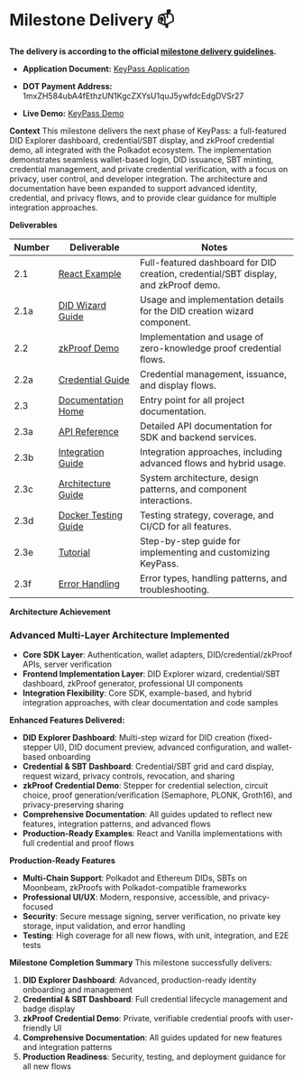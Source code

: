 # Milestone Delivery :mailbox:

**The delivery is according to the official [milestone delivery guidelines](https://github.com/w3f/Grants-Program/blob/master/docs/Support%20Docs/milestone-deliverables-guidelines.md).**  

* **Application Document:** [KeyPass Application](https://github.com/Polkadot-Fast-Grants/apply/blob/master/applications/PassKey.md)
* **DOT Payment Address:** 1mxZH584ubA4fEthzUN1KgcZXYsU1quJ5ywfdcEdgDVSr27
 
* **Live Demo:** [KeyPass Demo](https://drive.google.com/file/d/1hWCDIVX0wPtIc8Vs5VPCTBub7u8C9xap/view?usp=sharing)

**Context**
This milestone delivers the next phase of KeyPass: a full-featured DID Explorer dashboard, credential/SBT display, and zkProof credential demo, all integrated with the Polkadot ecosystem. The implementation demonstrates seamless wallet-based login, DID issuance, SBT minting, credential management, and private credential verification, with a focus on privacy, user control, and developer integration. The architecture and documentation have been expanded to support advanced identity, credential, and privacy flows, and to provide clear guidance for multiple integration approaches.

**Deliverables**

| Number | Deliverable | Notes |
| ------ | ----------- | ----- |
| 2.1 | [React Example](https://github.com/uliana1one/KeyPass/tree/main/examples/react-boilerplate) | Full-featured dashboard for DID creation, credential/SBT display, and zkProof demo. |
| 2.1a | [DID Wizard Guide](https://github.com/uliana1one/KeyPass/blob/main/examples/react-boilerplate/DID_WIZARD_README.md) | Usage and implementation details for the DID creation wizard component. |
| 2.2 | [zkProof Demo](https://github.com/uliana1one/KeyPass/blob/main/examples/react-boilerplate/ZK_PROOF_IMPLEMENTATION.md) | Implementation and usage of zero-knowledge proof credential flows. |
| 2.2a | [Credential Guide](https://github.com/uliana1one/KeyPass/blob/main/examples/react-boilerplate/CREDENTIAL_IMPLEMENTATION_GUIDE.md) | Credential management, issuance, and display flows. |
| 2.3 | [Documentation Home](https://github.com/uliana1one/KeyPass/blob/main/docs/README.md) | Entry point for all project documentation. |
| 2.3a | [API Reference](https://github.com/uliana1one/KeyPass/blob/main/docs/api.md) | Detailed API documentation for SDK and backend services. |
| 2.3b | [Integration Guide](https://github.com/uliana1one/KeyPass/blob/main/docs/integration.md) | Integration approaches, including advanced flows and hybrid usage. |
| 2.3c | [Architecture Guide](https://github.com/uliana1one/KeyPass/blob/main/docs/architecture.md) | System architecture, design patterns, and component interactions. |
| 2.3d | [Docker Testing Guide](https://github.com/uliana1one/KeyPass/blob/main/docs/docker-testing.md) | Testing strategy, coverage, and CI/CD for all features. |
| 2.3e | [Tutorial](https://github.com/uliana1one/KeyPass/blob/main/docs/tutorial.md) | Step-by-step guide for implementing and customizing KeyPass. |
| 2.3f | [Error Handling](https://github.com/uliana1one/KeyPass/blob/main/docs/errors.md) | Error types, handling patterns, and troubleshooting. |

**Architecture Achievement**

### **Advanced Multi-Layer Architecture Implemented**
- **Core SDK Layer**: Authentication, wallet adapters, DID/credential/zkProof APIs, server verification
- **Frontend Implementation Layer**: DID Explorer wizard, credential/SBT dashboard, zkProof generator, professional UI components
- **Integration Flexibility**: Core SDK, example-based, and hybrid integration approaches, with clear documentation and code samples

**Enhanced Features Delivered:**
- **DID Explorer Dashboard**: Multi-step wizard for DID creation (fixed-stepper UI), DID document preview, advanced configuration, and wallet-based onboarding
- **Credential & SBT Dashboard**: Credential/SBT grid and card display, request wizard, privacy controls, revocation, and sharing
- **zkProof Credential Demo**: Stepper for credential selection, circuit choice, proof generation/verification (Semaphore, PLONK, Groth16), and privacy-preserving sharing
- **Comprehensive Documentation**: All guides updated to reflect new features, integration patterns, and advanced flows
- **Production-Ready Examples**: React and Vanilla implementations with full credential and proof flows

**Production-Ready Features**
- **Multi-Chain Support**: Polkadot and Ethereum DIDs, SBTs on Moonbeam, zkProofs with Polkadot-compatible frameworks
- **Professional UI/UX**: Modern, responsive, accessible, and privacy-focused
- **Security**: Secure message signing, server verification, no private key storage, input validation, and error handling
- **Testing**: High coverage for all new flows, with unit, integration, and E2E tests

**Milestone Completion Summary**
This milestone successfully delivers:
1. **DID Explorer Dashboard**: Advanced, production-ready identity onboarding and management
2. **Credential & SBT Dashboard**: Full credential lifecycle management and badge display
3. **zkProof Credential Demo**: Private, verifiable credential proofs with user-friendly UI
4. **Comprehensive Documentation**: All guides updated for new features and integration patterns
5. **Production Readiness**: Security, testing, and deployment guidance for all new flows